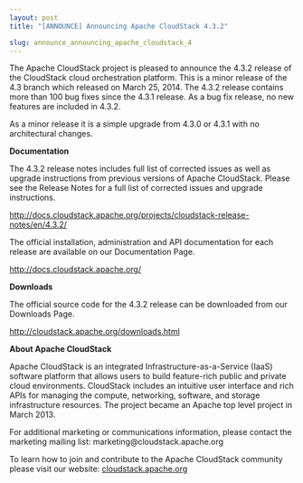 ```yaml
---
layout: post
title: "[ANNOUNCE] Announcing Apache CloudStack 4.3.2"

slug: announce_announcing_apache_cloudstack_4
---
```

<p>The Apache CloudStack project is pleased to announce the 4.3.2 release
of the CloudStack cloud orchestration platform. This is a minor release
of the 4.3 branch which released on March 25, 2014. The 4.3.2 release
contains more than 100 bug fixes since the 4.3.1 release. As a bug fix 
release, no new features are included in 4.3.2.</p>

<p>As a minor release it is a simple upgrade from 4.3.0 or 4.3.1 with no
architectural changes.</p>

<p><strong>Documentation</strong></p>

<p>The 4.3.2 release notes includes full list of corrected issues as well
as upgrade instructions from previous versions of Apache CloudStack.
Please see the Release Notes for a full list of corrected issues and
upgrade instructions.</p>

<p><a href="http://docs.cloudstack.apache.org/projects/cloudstack-release-notes/en/4.3.2/">http://docs.cloudstack.apache.org/projects/cloudstack-release-notes/en/4.3.2/</a></p>

<p>The official installation, administration and API documentation for each
release are available on our Documentation Page.</p>

<p><a href="http://docs.cloudstack.apache.org/">http://docs.cloudstack.apache.org/</a></p>

<p><strong>Downloads</strong></p>

<p>The official source code for the 4.3.2 release can be downloaded from
our Downloads Page.</p>

<p><a href="http://cloudstack.apache.org/downloads.html">http://cloudstack.apache.org/downloads.html</a></p>

<p><strong>About Apache CloudStack</strong></p>

<p>Apache CloudStack is an integrated Infrastructure-as-a-Service (IaaS)
software platform that allows users to build feature-rich public and
private cloud environments. CloudStack includes an intuitive user
interface and rich APIs for managing the compute, networking, software,
and storage infrastructure resources. The project became an Apache top
level project in March 2013.</p>

<p>For additional marketing or communications information, please contact
the marketing mailing list: marketing@cloudstack.apache.org</p>

<p>To learn how to join and contribute to the Apache CloudStack community
please visit our website: <a href="http://cloudstack.apache.org">cloudstack.apache.org</a></p>
